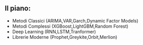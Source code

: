 

## Il piano:

- Metodi Classici (ARIMA,VAR,Garch,Dynamic Factor Models)
- Metodi Complessi (XGBoost,LightGBM,Random Forest)
- Deep Learning (RNN,LSTM,Tranformer)
- Librerie Moderne (Prophet,Greykite,Orbit,Merlion)